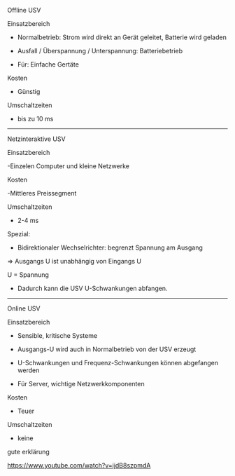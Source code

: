 Offline USV

Einsatzbereich

- Normalbetrieb: Strom wird direkt an Gerät geleitet, Batterie wird geladen

- Ausfall / Überspannung / Unterspannung: Batteriebetrieb

- Für: Einfache Gertäte

Kosten

- Günstig

Umschaltzeiten

- bis zu 10 ms



-------------------------
Netzinteraktive USV


Einsatzbereich

-Einzelen Computer und kleine Netzwerke

Kosten

-Mittleres Preissegment

Umschaltzeiten

- 2-4 ms

Spezial:

- Bidirektionaler Wechselrichter: begrenzt Spannung am Ausgang

=> Ausgangs U ist unabhängig von Eingangs U

U = Spannung

- Dadurch kann die USV U-Schwankungen abfangen.



-------------------------
Online USV

Einsatzbereich

- Sensible, kritische Systeme

- Ausgangs-U wird auch in Normalbetrieb von der USV erzeugt

- U-Schwankungen und Frequenz-Schwankungen können abgefangen werden

- Für Server, wichtige Netzwerkkomponenten

Kosten

- Teuer

Umschaltzeiten

- keine

gute erklärung

https://www.youtube.com/watch?v=ijdB8szpmdA
